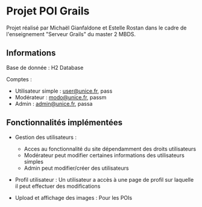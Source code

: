 # Projet POI Grails

Projet réalisé par Michaël Gianfaldone et Estelle Rostan dans le cadre de l'enseignement "Serveur Grails" du master 2 MBDS.

## Informations

Base de donnée : H2 Database

Comptes :
- Utilisateur simple : user@unice.fr, pass
- Modérateur : modo@unice.fr, passm
- Admin : admin@unice.fr, passa

## Fonctionnalités implémentées

* Gestion des utilisateurs :
  - Acces au fonctionnalité du site dépendamment des droits utilisateurs
  - Modérateur peut modifier certaines informations des utilisateurs simples
  - Admin peut modifier/créer des utilisateurs
   
* Profil utilisateur : 
  Un utilisateur a accès à une page de profil sur laquelle il peut effectuer des modifications
  
* Upload et affichage des images :
  Pour les POIs
  
 
